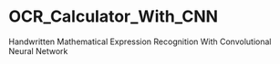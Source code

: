 # OCR_Calculator_With_CNN
Handwritten Mathematical Expression Recognition With Convolutional Neural Network

